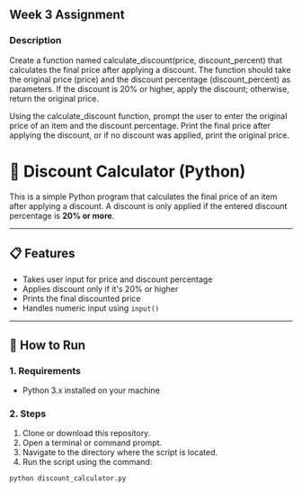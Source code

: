 ## Week 3 Assignment

### Description
Create a function named calculate_discount(price, discount_percent) that calculates the final price after applying a discount. The function should take the original price (price) and the discount percentage (discount_percent) as parameters. If the discount is 20% or higher, apply the discount; otherwise, return the original price.

Using the calculate_discount function, prompt the user to enter the original price of an item and the discount percentage. Print the final price after applying the discount, or if no discount was applied, print the original price.

# 🧮 Discount Calculator (Python)

This is a simple Python program that calculates the final price of an item after applying a discount. A discount is only applied if the entered discount percentage is **20% or more**.

---

## 📋 Features

- Takes user input for price and discount percentage
- Applies discount only if it's 20% or higher
- Prints the final discounted price
- Handles numeric input using `input()`

---

## 🚀 How to Run

### 1. Requirements

- Python 3.x installed on your machine

### 2. Steps

1. Clone or download this repository.
2. Open a terminal or command prompt.
3. Navigate to the directory where the script is located.
4. Run the script using the command:

```bash
python discount_calculator.py
```
